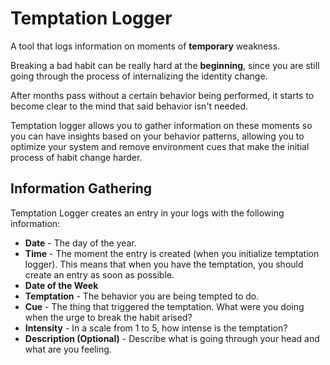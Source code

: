 # Temptation Logger

A tool that logs information on moments of **temporary** weakness.

Breaking a bad habit can be really hard at the **beginning**, since you are still going through the process of internalizing the identity change.

After months pass without a certain behavior being performed, it starts to become clear to the mind that said behavior isn't needed.

Temptation logger allows you to gather information on these moments so you can have insights based on your behavior patterns, allowing you to optimize your system and remove environment cues that make the initial process of habit change harder.

## Information Gathering

Temptation Logger creates an entry in your logs with the following information:

- **Date** - The day of the year.
- **Time** - The moment the entry is created (when you initialize temptation logger). This means that when you have the temptation, you should create an entry as soon as possible.
- **Date of the Week**
- **Temptation** - The behavior you are being tempted to do. 
- **Cue** - The thing that triggered the temptation. What were you doing when the urge to break the habit arised?
- **Intensity** - In a scale from 1 to 5, how intense is the temptation?
- **Description (Optional)** - Describe what is going through your head and what are you feeling.